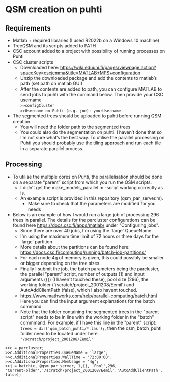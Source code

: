 # QSM creation on puhti
## Requirements
- Matlab + required libraries (I used R2022b on a Windows 10 machine)  
- TreeQSM and its scripts added to PATH  
- CSC account added to a project with possibility of running processes on Puhti   
- CSC cluster scripts
  - Downloaded here: https://wiki.eduuni.fi/pages/viewpage.action?spaceKey=cscjemma&title=MATLAB+MPS+configuration
  - Unzip the downloaded package and add the contents to matlab’s path (set path on matlab GUI)
  - After the contents are added to path, you can configure MATLAB to send jobs to puhti with the command below. Then provide your CSC username  
    ``>>configCluster``  
    ``>>Username on Puhti (e.g. joe): yourUsername``
- The segmented trees should be uploaded to puhti before running QSM creation.
  - You will need the folder path to the segmented trees
  - You could also do the segmentation on puhti. I haven’t done that so I’m not sure what’s the best way. To utilise the parallel processing on Puhti you should probably use the tiling approach and run each tile in a separate parallel process.
## Processing  
- To utilise the multiple cores on Puhti, the parallelisation should be done on a separate “parent” script from which you run the QSM scripts.
  - I didn’t get the make_models_parallel.m -script working correctly as is.
  - An example script is provided in this repository (qsm_par_server.m).
    - Make sure to check that the parameters are modified for you needs
- Below is an example of how I would run a large job of processing 296 trees in parallel. The details for the parcluster configurations can be found here https://docs.csc.fi/apps/matlab/ under "Configuring jobs".
  - Since there are over 40 jobs, I'm using the 'large' QueueName.
  - I'm using the maximum time limit of 72 hours or three days for the 'large' partition
  - More details about the partitions can be found here: https://docs.csc.fi/computing/running/batch-job-partitions/
  - For each node 4g of memory is given, this could possibly be smaller or bigger depending on the tree sizes.
  - Finally I submit the job, the batch parameters being the parcluster, the parallel "parent" script, number of outputs (1) and input arguments ({}) (I haven't touched these), pool size (296), the working folder ('/scratch/project_2001208/Eemil') and AutoAddClientPath (false), which I also havent touched.
  - https://www.mathworks.com/help/parallel-computing/batch.html Here you can find the input argument explanations for the batch command.
  - Note that the folder containing the segmented trees in the "parent script" needs to be in line with the working folder in the "batch" commmand. For example, if I have 
 this line in the "parent" script: ``trees = dir('qsm_batch_puhti/*.las');``, then the qsm_batch_puhti folder need to be located under here ``'/scratch/project_2001208/Eemil'``

``>>c = parcluster;``  
``>>c.AdditionalProperties.QueueName = 'large';  ``  
``>>c.AdditionalProperties.WallTime = '72:00:00';  ``  
``>>c.AdditionalProperties.MemUsage = '4g';  ``  
``>>j = batch(c, @qsm_par_server, 1,{}, 'Pool',296, 'CurrentFolder','/scratch/project_2001208/Eemil','AutoAddClientPath', false);``  
